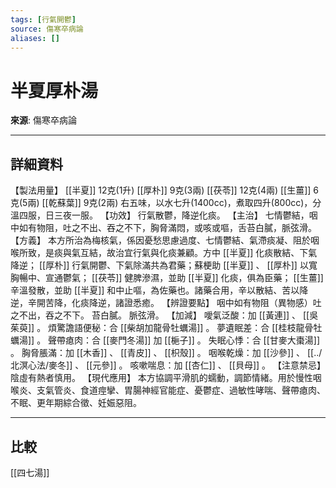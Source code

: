 ```yaml
---
tags: [行氣開鬱]
source: 傷寒卒病論
aliases: []
---
```


# 半夏厚朴湯

**來源**: 傷寒卒病論  

---

## 詳細資料
【製法用量】 [[半夏]] 12克(1升) [[厚朴]] 9克(3兩) [[茯苓]] 12克(4兩) [[生薑]] 6克(5兩) [[乾蘇葉]] 9克(2兩)
右五味，以水七升(1400cc)，煮取四升(800cc)，分溫四服，日三夜一服。
【功效】
行氣散鬱，降逆化痰。
【主治】
七情鬱結，咽中如有物阻，吐之不出、吞之不下，胸脅滿悶，或咳或嘔，舌苔白膩，脈弦滑。
【方義】
本方所治為梅核氣，係因憂愁思慮過度、七情鬱結、氣滯痰凝、阻於咽喉所致，是痰與氣互結，故治宜行氣與化痰兼顧。方中 [[半夏]] 化痰散結、下氣降逆； [[厚朴]] 行氣開鬱、下氣除滿共為君藥；蘇梗助 [[半夏]] 、 [[厚朴]] 以寬胸暢中、宣通鬱氣； [[茯苓]] 健脾滲濕，並助 [[半夏]] 化痰，俱為臣藥； [[生薑]] 辛溫發散，並助 [[半夏]] 和中止嘔，為佐藥也。諸藥合用，辛以散結、苦以降逆，辛開苦降，化痰降逆，諸證悉癒。
【辨證要點】
咽中如有物阻（異物感）吐之不出，吞之不下。
苔白膩。
脈弦滑。
【加減】
噯氣泛酸：加 [[黃連]] 、 [[吳茱萸]] 。
煩驚譫語便秘：合 [[柴胡加龍骨牡蠣湯]] 。
夢遺眠差：合 [[桂枝龍骨牡蠣湯]] 。
聲帶瘜肉：合 [[麥門冬湯]] 加 [[梔子]] 。
失眠心悸：合 [[甘麥大棗湯]] 。
胸脅脹滿：加 [[木香]] 、 [[青皮]] 、 [[枳殼]] 。
咽喉乾燥：加 [[沙參]] 、 [[../北溟心法/麥冬]] 、 [[元參]] 。
咳嗽喘息：加 [[杏仁]] 、 [[貝母]] 。
【注意禁忌】
陰虛有熱者慎用。
【現代應用】
本方協調平滑肌的蠕動，調節情緒。用於慢性咽喉炎、支氣管炎、食道痙攣、胃腸神經官能症、憂鬱症、過敏性哮喘、聲帶瘜肉、不眠、更年期綜合徵、妊娠惡阻。

---

## 比較
[[四七湯]]
